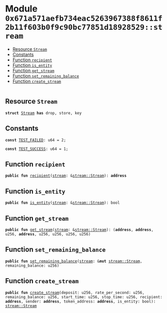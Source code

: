 
<a id="0x671a571aefb734eac5263967388f8611f2b11f603b0f9c90bc77851d18928529_stream"></a>

# Module `0x671a571aefb734eac5263967388f8611f2b11f603b0f9c90bc77851d18928529::stream`



-  [Resource `Stream`](#0x671a571aefb734eac5263967388f8611f2b11f603b0f9c90bc77851d18928529_stream_Stream)
-  [Constants](#@Constants_0)
-  [Function `recipient`](#0x671a571aefb734eac5263967388f8611f2b11f603b0f9c90bc77851d18928529_stream_recipient)
-  [Function `is_entity`](#0x671a571aefb734eac5263967388f8611f2b11f603b0f9c90bc77851d18928529_stream_is_entity)
-  [Function `get_stream`](#0x671a571aefb734eac5263967388f8611f2b11f603b0f9c90bc77851d18928529_stream_get_stream)
-  [Function `set_remaining_balance`](#0x671a571aefb734eac5263967388f8611f2b11f603b0f9c90bc77851d18928529_stream_set_remaining_balance)
-  [Function `create_stream`](#0x671a571aefb734eac5263967388f8611f2b11f603b0f9c90bc77851d18928529_stream_create_stream)


<pre><code></code></pre>



<a id="0x671a571aefb734eac5263967388f8611f2b11f603b0f9c90bc77851d18928529_stream_Stream"></a>

## Resource `Stream`



<pre><code><b>struct</b> <a href="stream.md#0x671a571aefb734eac5263967388f8611f2b11f603b0f9c90bc77851d18928529_stream_Stream">Stream</a> <b>has</b> drop, store, key
</code></pre>



<a id="@Constants_0"></a>

## Constants


<a id="0x671a571aefb734eac5263967388f8611f2b11f603b0f9c90bc77851d18928529_stream_TEST_FAILED"></a>



<pre><code><b>const</b> <a href="stream.md#0x671a571aefb734eac5263967388f8611f2b11f603b0f9c90bc77851d18928529_stream_TEST_FAILED">TEST_FAILED</a>: u64 = 2;
</code></pre>



<a id="0x671a571aefb734eac5263967388f8611f2b11f603b0f9c90bc77851d18928529_stream_TEST_SUCCESS"></a>



<pre><code><b>const</b> <a href="stream.md#0x671a571aefb734eac5263967388f8611f2b11f603b0f9c90bc77851d18928529_stream_TEST_SUCCESS">TEST_SUCCESS</a>: u64 = 1;
</code></pre>



<a id="0x671a571aefb734eac5263967388f8611f2b11f603b0f9c90bc77851d18928529_stream_recipient"></a>

## Function `recipient`



<pre><code><b>public</b> <b>fun</b> <a href="stream.md#0x671a571aefb734eac5263967388f8611f2b11f603b0f9c90bc77851d18928529_stream_recipient">recipient</a>(<a href="stream.md#0x671a571aefb734eac5263967388f8611f2b11f603b0f9c90bc77851d18928529_stream">stream</a>: &<a href="stream.md#0x671a571aefb734eac5263967388f8611f2b11f603b0f9c90bc77851d18928529_stream_Stream">stream::Stream</a>): <b>address</b>
</code></pre>



<a id="0x671a571aefb734eac5263967388f8611f2b11f603b0f9c90bc77851d18928529_stream_is_entity"></a>

## Function `is_entity`



<pre><code><b>public</b> <b>fun</b> <a href="stream.md#0x671a571aefb734eac5263967388f8611f2b11f603b0f9c90bc77851d18928529_stream_is_entity">is_entity</a>(<a href="stream.md#0x671a571aefb734eac5263967388f8611f2b11f603b0f9c90bc77851d18928529_stream">stream</a>: &<a href="stream.md#0x671a571aefb734eac5263967388f8611f2b11f603b0f9c90bc77851d18928529_stream_Stream">stream::Stream</a>): bool
</code></pre>



<a id="0x671a571aefb734eac5263967388f8611f2b11f603b0f9c90bc77851d18928529_stream_get_stream"></a>

## Function `get_stream`



<pre><code><b>public</b> <b>fun</b> <a href="stream.md#0x671a571aefb734eac5263967388f8611f2b11f603b0f9c90bc77851d18928529_stream_get_stream">get_stream</a>(<a href="stream.md#0x671a571aefb734eac5263967388f8611f2b11f603b0f9c90bc77851d18928529_stream">stream</a>: &<a href="stream.md#0x671a571aefb734eac5263967388f8611f2b11f603b0f9c90bc77851d18928529_stream_Stream">stream::Stream</a>): (<b>address</b>, <b>address</b>, u256, <b>address</b>, u256, u256, u256, u256)
</code></pre>



<a id="0x671a571aefb734eac5263967388f8611f2b11f603b0f9c90bc77851d18928529_stream_set_remaining_balance"></a>

## Function `set_remaining_balance`



<pre><code><b>public</b> <b>fun</b> <a href="stream.md#0x671a571aefb734eac5263967388f8611f2b11f603b0f9c90bc77851d18928529_stream_set_remaining_balance">set_remaining_balance</a>(<a href="stream.md#0x671a571aefb734eac5263967388f8611f2b11f603b0f9c90bc77851d18928529_stream">stream</a>: &<b>mut</b> <a href="stream.md#0x671a571aefb734eac5263967388f8611f2b11f603b0f9c90bc77851d18928529_stream_Stream">stream::Stream</a>, remaining_balance: u256)
</code></pre>



<a id="0x671a571aefb734eac5263967388f8611f2b11f603b0f9c90bc77851d18928529_stream_create_stream"></a>

## Function `create_stream`



<pre><code><b>public</b> <b>fun</b> <a href="stream.md#0x671a571aefb734eac5263967388f8611f2b11f603b0f9c90bc77851d18928529_stream_create_stream">create_stream</a>(deposit: u256, rate_per_second: u256, remaining_balance: u256, start_time: u256, stop_time: u256, recipient: <b>address</b>, sender: <b>address</b>, token_address: <b>address</b>, is_entity: bool): <a href="stream.md#0x671a571aefb734eac5263967388f8611f2b11f603b0f9c90bc77851d18928529_stream_Stream">stream::Stream</a>
</code></pre>

